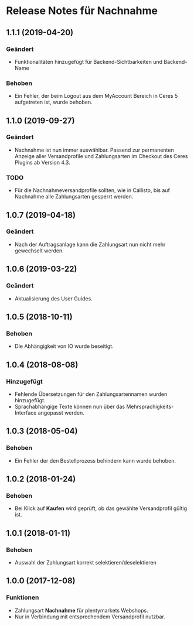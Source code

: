 # Release Notes für Nachnahme

## 1.1.1 (2019-04-20)
### Geändert
- Funktionalitäten hinzugefügt für Backend-Sichtbarkeiten und Backend-Name

### Behoben
- Ein Fehler, der beim Logout aus dem MyAccount Bereich in Ceres 5 aufgetreten ist, wurde behoben.

## 1.1.0 (2019-09-27)

### Geändert
- Nachnahme ist nun immer auswählbar. Passend zur permanenten Anzeige aller Versandprofile und Zahlungsarten im Checkout des Ceres Plugins ab Version 4.3.

### TODO
- Für die Nachnahmeversandprofile sollten, wie in Callisto, bis auf Nachnahme alle Zahlungsarten gesperrt werden.

## 1.0.7 (2019-04-18)

### Geändert
- Nach der Auftragsanlage kann die Zahlungsart nun nicht mehr gewechselt werden.

## 1.0.6 (2019-03-22)

### Geändert
- Aktualisierung des User Guides.

## 1.0.5 (2018-10-11)

### Behoben
- Die Abhängigkeit von IO wurde beseitigt.

## 1.0.4 (2018-08-08)

### Hinzugefügt
- Fehlende Übersetzungen für den Zahlungsartennamen wurden hinzugefügt.
- Sprachabhängige Texte können nun über das Mehrsprachigkeits-Interface angepasst werden.

## 1.0.3 (2018-05-04)

### Behoben
- Ein Fehler der den Bestellprozess behindern kann wurde behoben.

## 1.0.2 (2018-01-24)

### Behoben
- Bei Klick auf **Kaufen** wird geprüft, ob das gewählte Versandprofil gültig ist.

## 1.0.1 (2018-01-11)

### Behoben
- Auswahl der Zahlungsart korrekt selektieren/deselektieren

## 1.0.0 (2017-12-08)

### Funktionen
- Zahlungsart **Nachnahme** für plentymarkets Webshops.
- Nur in Verbindung mit entsprechendem Versandprofil nutzbar.
